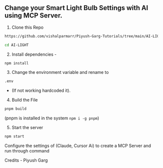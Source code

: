 ## Change your Smart Light Bulb Settings with AI using MCP Server.

1. Clone this Repo
```bash 
https://github.com/vishalparmarr/Piyush-Garg-Tutorials/tree/main/AI-LIGHT
```
```bash
cd AI-LIGHT
```
2. Install dependencies - 
```bash 
npm install
```
3. Change the environment variable and rename to 
```bash 
.env
```
- (If not working hardcoded it).

4. Build the File 
```bash
pnpm build
```  
(pnpm is installed in the system `npm i -g pnpm`)

5. Start the server 
```bash
npm start
```

<p>Configure the settings of (Claude, Cursor Ai) to create a MCP Server and run through command</p>

Credits - Piyush Garg
